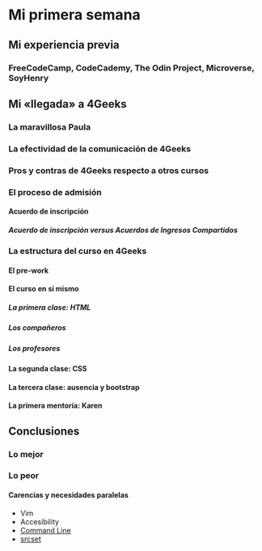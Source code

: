 # Mi primera semana

## Mi experiencia previa

### FreeCodeCamp, CodeCademy, The Odin Project, Microverse, SoyHenry

## Mi «llegada» a 4Geeks

### La maravillosa Paula

### La efectividad de la comunicación de 4Geeks

### Pros y contras de 4Geeks respecto a otros cursos

### El proceso de admisión

#### Acuerdo de inscripción

##### Acuerdo de inscripción versus Acuerdos de Ingresos Compartidos

### La estructura del curso en 4Geeks

#### El pre-work

#### El curso en sí mismo

##### La primera clase: HTML

##### Los compañeros

##### Los profesores

#### La segunda clase: CSS

#### La tercera clase: ausencia y bootstrap

#### La primera mentoría: Karen

## Conclusiones

### Lo mejor

### Lo peor

#### Carencias y necesidades paralelas

- Vim
- Accesibility
- [Command Line](https://cmdchallenge.com/)
- [srcset](https://cssworkout.guide/2019/07/03/exercise-4-adjusting-image-screen-resolution-with-srcset/)
